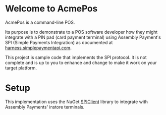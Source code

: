 # Welcome to AcmePos

AcmePos is a command-line POS.

Its purpose is to demonstrate to a POS software developer how they might integrate with a PIN pad (card payment terminal) using Assembly Payment's SPI (Simple Payments Integration) as documented at [harness.simplepaymentapi.com](harness.simplepaymentapi.com).

This project is sample code that implements the SPI protocol. It is not complete and is up to you to enhance and change to make it work on your target platform.

# Setup

This implementation uses the NuGet [SPIClient](https://www.nuget.org/packages/SPIClient/) library to integrate with Assembly Payments' instore terminals.
